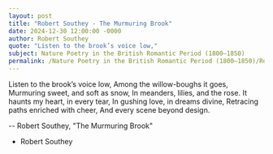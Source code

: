 ```yaml
---
layout: post
title: "Robert Southey - The Murmuring Brook"
date: 2024-12-30 12:00:00 -0000
author: Robert Southey
quote: "Listen to the brook’s voice low,"
subject: Nature Poetry in the British Romantic Period (1800–1850)
permalink: /Nature Poetry in the British Romantic Period (1800–1850)/Robert Southey/Robert Southey - The Murmuring Brook
---
```


Listen to the brook’s voice low,
Among the willow-boughs it goes,
Murmuring sweet, and soft as snow,
In meanders, lilies, and the rose.
It haunts my heart, in every tear,
In gushing love, in dreams divine,
Retracing paths enriched with cheer,
And every scene beyond design.

-- Robert Southey, "The Murmuring Brook"

- Robert Southey
